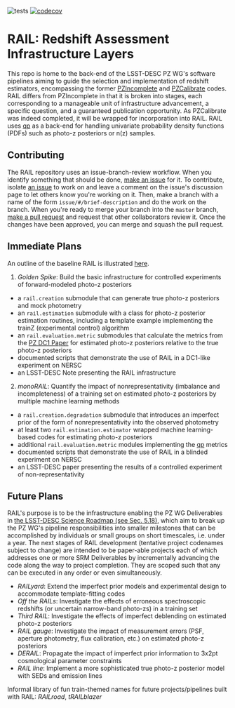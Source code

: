 ![tests](https://github.com/LSSTDESC/BlendingToolKit/workflows/tests/badge.svg)
[![codecov](https://codecov.io/gh/LSSTDESC/RAIL/branch/master/graph/badge.svg)](https://codecov.io/gh/LSSTDESC/RAIL)

# RAIL: Redshift Assessment Infrastructure Layers

This repo is home to the back-end of the LSST-DESC PZ WG's software pipelines aiming to guide the selection and implementation of redshift estimators, encompassing the former [PZIncomplete](https://github.com/LSSTDESC/pz_incomplete) and [PZCalibrate](https://github.com/LSSTDESC/pz_calibrate) codes.
RAIL differs from PZIncomplete in that it is broken into stages, each corresponding to a manageable unit of infrastructure advancement, a specific question, and a guaranteed publication opportunity.
As PZCalibrate was indeed completed, it will be wrapped for incorporation into RAIL.
RAIL uses [qp](https://github.com/LSSTDESC/qp) as a back-end for handling univariate probability density functions (PDFs) such as photo-z posteriors or n(z) samples.

## Contributing

The RAIL repository uses an issue-branch-review workflow.
When you identify something that should be done, [make an issue](https://github.com/LSSTDESC/RAIL/issues/new) for it.
To contribute, isolate [an issue](https://github.com/LSSTDESC/RAIL/issues) to work on and leave a comment on the issue's discussion page to let others know you're working on it.
Then, make a branch with a name of the form `issue/#/brief-description` and do the work on the branch.
When you're ready to merge your branch into the `master` branch, [make a pull request](https://github.com/LSSTDESC/RAIL/compare) and request that other collaborators review it.
Once the changes have been approved, you can merge and squash the pull request.

## Immediate Plans

An outline of the baseline RAIL is illustrated [here](https://docs.google.com/drawings/d/1or8xyBqLkpc_4_Cr-ROSA3F7fBm3RMRnRzytorw_FYM/edit?usp=sharing).
1. _Golden Spike_: Build the basic infrastructure for controlled experiments of forward-modeled photo-z posteriors
* a `rail.creation` submodule that can generate true photo-z posteriors and mock photometry
* an `rail.estimation` submodule with a class for photo-z posterior estimation routines, including a template example implementing the trainZ (experimental control) algorithm
* an `rail.evaluation.metric` submodules that calculate the metrics from the [PZ DC1 Paper](https://github.com/LSSTDESC/PZDC1paper) for estimated photo-z posteriors relative to the true photo-z posteriors
* documented scripts that demonstrate the use of RAIL in a DC1-like experiment on NERSC
* an LSST-DESC Note presenting the RAIL infrastructure
2. _monoRAIL_: Quantify the impact of nonrepresentativity (imbalance and incompleteness) of a training set on estimated photo-z posteriors by multiple machine learning methods
* a `rail.creation.degradation` submodule that introduces an imperfect prior of the form of nonrepresentativity into the observed photometry
* at least two `rail.estimation.estimator` wrapped machine learning-based codes for estimating photo-z posteriors
* additional `rail.evaluation.metric` modules implementing the [qp](https://github.com/LSSTDESC/qp) metrics
* documented scripts that demonstrate the use of RAIL in a blinded experiment on NERSC
* an LSST-DESC paper presenting the results of a controlled experiment of non-representativity

## Future Plans

RAIL's purpose is to be the infrastructure enabling the PZ WG Deliverables in [the LSST-DESC Science Roadmap (see Sec. 5.18)](https://lsstdesc.org/assets/pdf/docs/DESC_SRM_latest.pdf), which aim to break up the PZ WG's pipeline responsibilities into smaller milestones that can be accomplished by individuals or small groups on short timescales, i.e. under a year.
The next stages  of RAIL development (tentative project codenames subject to change) are intended to be paper-able projects each of which addresses one or more SRM Deliverables by incrementally advancing the code along the way to project completion.
They are scoped such that any can be executed in any order or even simultaneously.
* _RAILyard_: Extend the imperfect prior models and experimental design to accommodate template-fitting codes
* _Off the RAILs_: Investigate the effects of erroneous spectroscopic redshifts (or uncertain narrow-band photo-zs) in a training set
* _Third RAIL_: Investigate the effects of imperfect deblending on estimated photo-z posteriors
* _RAIL gauge_: Investigate the impact of measurement errors (PSF, aperture photometry, flux calibration, etc.) on estimated photo-z posteriors
* _DERAIL_: Propagate the impact of imperfect prior information to 3x2pt cosmological parameter constraints
* _RAIL line_: Implement a more sophisticated true photo-z posterior model with SEDs and emission lines

Informal library of fun train-themed names for future projects/pipelines built with RAIL: _RAILroad_, _tRAILblazer_
